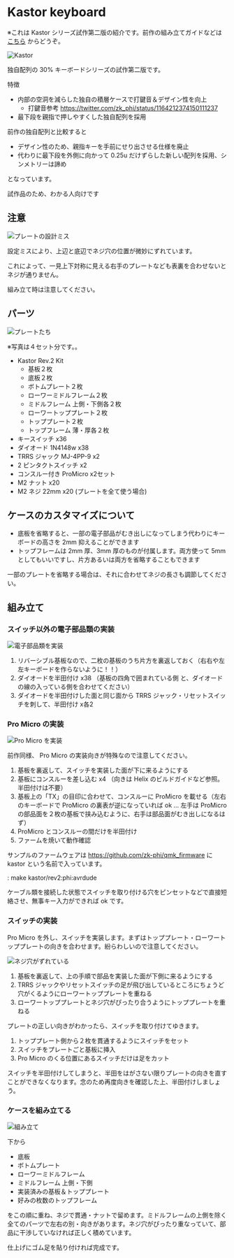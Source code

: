 # Kastor keyboard

※これは Kastor シリーズ試作第二版の紹介です。前作の組み立てガイドなどは [こちら](https://github.com/zk-phi/kastor-keyboard/tree/d3c9b8dbbd1859bec58dde376e5eee4f9685b5a4) からどうぞ。

![Kastor](images/kastor2.jpg)

独自配列の 30% キーボードシリーズの試作第二版です。

特徴

- 内部の空洞を減らした独自の積層ケースで打鍵音＆デザイン性を向上
  - 打鍵音参考 https://twitter.com/zk_phi/status/1164212374150111237
- 最下段を親指で押しやすくした独自配列を採用

前作の独自配列と比較すると

- デザイン性のため、親指キーを手前にせり出させる仕様を廃止
- 代わりに最下段を外側に向かって 0.25u だけずらした新しい配列を採用、シンメトリーは諦め

となっています。

試作品のため、わかる人向けです

## 注意

![プレートの設計ミス](images/plate_bug.png)

設定ミスにより、上辺と底辺でネジ穴の位置が微妙にずれています。

これによって、一見上下対称に見える右手のプレートなども表裏を合わせないとネジが通りません。

組み立て時は注意してください。

## パーツ

![プレートたち](images/plates.jpg)

※写真は４セット分です。。

- Kastor Rev.2 Kit
  - 基板２枚
  - 底板２枚
  - ボトムプレート２枚
  - ローワーミドルフレーム２枚
  - ミドルフレーム 上側・下側各２枚
  - ローワートッププレート２枚
  - トッププレート２枚
  - トップフレーム 薄・厚各２枚
- キースイッチ x36
- ダイオード 1N4148w x38
- TRRS ジャック MJ-4PP-9 x2
- 2 ピンタクトスイッチ x2
- コンスルー付き ProMicro x2セット
- M2 ナット x20
- M2 ネジ 22mm x20 (プレートを全て使う場合)

## ケースのカスタマイズについて

- 底板を省略すると、一部の電子部品がむき出しになってしまう代わりにキーボードの高さを 2mm 抑えることができます
- トップフレームは 2mm 厚、3mm 厚のものが付属します。両方使って 5mm としてもいいですし、片方あるいは両方を省略することもできます

一部のプレートを省略する場合は、それに合わせてネジの長さも調節してください。

## 組み立て
### スイッチ以外の電子部品類の実装

![電子部品類を実装](images/components.jpg)

1. リバーシブル基板なので、二枚の基板のうち片方を裏返しておく（右右や左左キーボードを作らないように！！）
2. ダイオードを半田付け x38 （基板の四角で囲まれている側 と、ダイオードの線の入っている側を合わせてください）
3. ダイオードを半田付けした面と同じ面から TRRS ジャック・リセットスイッチを刺して、半田付け x各2

### Pro Micro の実装

![Pro Micro を実装](images/promicro.jpg)

前作同様、 Pro Micro の実装向きが特殊なので注意してください。

1. 基板を裏返して、スイッチを実装した面が下に来るようにする
2. 基板にコンスルーを差し込む x4 （向きは Helix のビルドガイドなど参照。半田付けは不要）
3. 基板上の「TX」の目印に合わせて、コンスルーに ProMicro を載せる（左右のキーボードで ProMicro の裏表が逆になっていれば ok … 左手は ProMicro の部品面を２枚の基板で挟み込むように、右手は部品面がむき出しになるはず）
4. ProMicro とコンスルーの間だけを半田付け
5. ファームを焼いて動作確認

サンプルのファームウェアは https://github.com/zk-phi/qmk_firmware に kastor という名前で入っています。

: make kastor/rev2:phi:avrdude

ケーブル類を接続した状態でスイッチを取り付ける穴をピンセットなどで直接短絡させ、無事キー入力ができれば ok です。

### スイッチの実装

Pro Micro を外し、スイッチを実装します。まずはトッププレート・ローワートッププレートの向きを合わせます。紛らわしいので注意してください。

![ネジ穴がずれている](images/incorrect_plate.jpg)

1. 基板を裏返して、上の手順で部品を実装した面が下側に来るようにする
2. TRRS ジャックやリセットスイッチの足が飛び出しているところにちょうど穴がくるようにローワートッププレートを重ねる
3. ローワートッププレートとネジ穴がぴったり合うようにトッププレートを重ねる

プレートの正しい向きがわかったら、スイッチを取り付けてゆきます。

1. トッププレート側から２枚を貫通するようにスイッチをセット
2. スイッチをプレートごと基板に挿入
3. Pro Micro のくる位置にあるスイッチだけは足をカット

スイッチを半田付けしてしまうと、半田をはがさない限りプレートの向きを直すことができなくなります。念のため再度向きを確認した上、半田付けしましょう。

### ケースを組み立てる

![組み立て](images/assemble.png)

下から

- 底板
- ボトムプレート
- ローワーミドルフレーム
- ミドルフレーム 上側・下側
- 実装済みの基板＆トッププレート
- 好みの枚数のトップフレーム

をこの順に重ね、ネジで貫通・ナットで留めます。ミドルフレームの上側を除く全てのパーツで左右の別・向きがあります。ネジ穴がぴったり重なっていて、部品に干渉していなければ正しく積めています。

仕上げにゴム足を貼り付ければ完成です。
